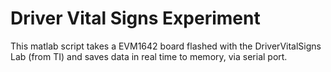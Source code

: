 # Driver Vital Signs Experiment

This matlab script takes a EVM1642 board flashed with the DriverVitalSigns Lab (from TI) and saves data in real time to memory, via serial port.


